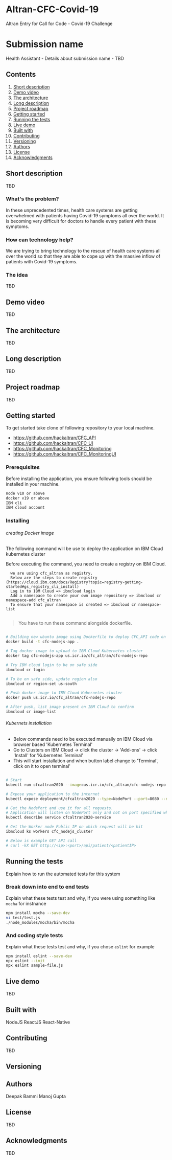 # Altran-CFC-Covid-19
Altran Entry for Call for Code - Covid-19 Challenge

# Submission name

Health Assistant - Details about submission name - TBD

## Contents

1. [Short description](#short-description)
1. [Demo video](#demo-video)
1. [The architecture](#the-architecture)
1. [Long description](#long-description)
1. [Project roadmap](#project-roadmap)
1. [Getting started](#getting-started)
1. [Running the tests](#running-the-tests)
1. [Live demo](#live-demo)
1. [Built with](#built-with)
1. [Contributing](#contributing)
1. [Versioning](#versioning)
1. [Authors](#authors)
1. [License](#license)
1. [Acknowledgments](#acknowledgments)

## Short description

TBD

### What's the problem?

In these unprecedented times, health care systems are getting overwhelmed with patients having Covid-19 symptoms all over the world. It is becoming very difficult for doctors to handle every patient with these symptoms. 

### How can technology help?

We are trying to bring technology to the rescue of health care systems all over the world so that they are able to cope up with the massive inflow of patients with Covid-19 symptoms. 

### The idea

TBD

## Demo video

TBD

## The architecture

TBD

## Long description

TBD

## Project roadmap

TBD

## Getting started

To get started take clone of following repository to your local machine.

- https://github.com/hackaltran/CFC_API
- https://github.com/hackaltran/CFC_UI
- https://github.com/hackaltran/CFC_Monitoring
- https://github.com/hackaltran/CFC_MonitoringUI

### Prerequisites

Before installing the application, you ensure following tools should be installed in your machine.
```bash
node v10 or above
docker v19 or above
IBM cli
IBM cloud account
```

### Installing
###### creating Docker image 

 The following command will be use to deploy the application on IBM Cloud kubernetes cluster

 Before executing the command, you need to create a registry on IBM Cloud.
 ```
   we are using cfc_altran as registry.
   Below are the steps to create registry (https://cloud.ibm.com/docs/Registry?topic=registry-getting-started#gs_registry_cli_install)
   Log in to IBM Cloud => ibmcloud login
   Add a namespace to create your own image repository => ibmcloud cr namespace-add cfc_altran
   To ensure that your namespace is created => ibmcloud cr namespace-list

 
  ```
  > You have to run these command alongside dockerfile.
```bash

# Building new ubuntu image using Dockerfile to deploy CFC_API code on it
docker build -t cfc-nodejs-app .

# Tag docker image to upload to IBM Cloud Kubernetes cluster
docker tag cfc-nodejs-app us.icr.io/cfc_altran/cfc-nodejs-repo

# Try IBM cloud login to be on safe side
ibmcloud cr login

# To be on safe side, update region also
ibmcloud cr region-set us-south

# Push docker image to IBM Cloud Kubernetes cluster
docker push us.icr.io/cfc_altran/cfc-nodejs-repo

# After push, list image present on IBM Cloud to confirm
ibmcloud cr image-list

```
###### Kubernets installation

- Below commands need to be executed manually on IBM Cloud via browser based 'Kubernetes Terminal'
- Go to Clusters on IBM Cloud -> click the cluster -> 'Add-ons' -> click 'Install' for 'Kubernetes Terminal'
 - This will start installation and when button label change to 'Terminal', click on it to open terminal'
 ```bash

# Start
kubectl run cfcaltran2020 --image=us.icr.io/cfc_altran/cfc-nodejs-repo:latest

# Expose your application to the internet
kubectl expose deployment/cfcaltran2020 --type=NodePort --port=8080 --name=cfcaltran2020-service --target-port=8080

# Get the NodePort and use it for all requests.
# Application will listen on NodePort only and not on port specified while starting the NodeJS application.
kubectl describe service cfcaltran2020-service

# Get the Worker node Public IP on which request will be hit
ibmcloud ks workers cfc_nodejs_cluster

# Below is example GET API call
# curl -kX GET http://<ip>:<port>/api/patient/<patientIP>
 ```


## Running the tests

Explain how to run the automated tests for this system

### Break down into end to end tests

Explain what these tests test and why, if you were using something like `mocha` for instnance

```bash
npm install mocha --save-dev
vi test/test.js
./node_modules/mocha/bin/mocha
```

### And coding style tests

Explain what these tests test and why, if you chose `eslint` for example

```bash
npm install eslint --save-dev
npx eslint --init
npx eslint sample-file.js
```

## Live demo

TBD

## Built with

NodeJS
ReactJS
React-Native

## Contributing

TBD

## Versioning

## Authors

Deepak Bammi
Manoj Gupta

## License

TBD

## Acknowledgments

TBD
 
